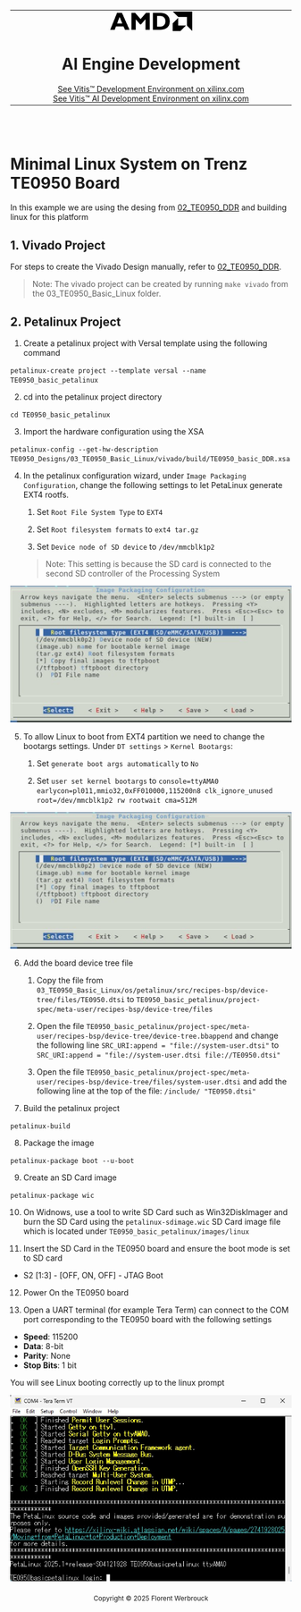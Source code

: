 <table class="sphinxhide" width="100%">
 <tr width="100%">
    <td align="center"><img src="https://raw.githubusercontent.com/Xilinx/Image-Collateral/main/xilinx-logo.png" width="30%"/><h1>AI Engine Development</h1>
    <a href="https://www.xilinx.com/products/design-tools/vitis.html">See Vitis™ Development Environment on xilinx.com</br></a>
    <a href="https://www.xilinx.com/products/design-tools/vitis/vitis-ai.html">See Vitis™ AI Development Environment on xilinx.com</a>
    </td>
 </tr>
</table>
</br></br>

# Minimal Linux System on Trenz TE0950 Board

In this example we are using the desing from <a href="../02_TE0950_DDR/">02_TE0950_DDR</a> and building linux for this platform

## 1. Vivado Project

For steps to create the Vivado Design manually, refer to <a href="../02_TE0950_DDR/">02_TE0950_DDR</a>.

> Note: The vivado project can be created by running `make vivado` from the 03_TE0950_Basic_Linux folder.

## 2. Petalinux Project

1. Create a petalinux project with Versal template using the following command

`petalinux-create project --template versal --name TE0950_basic_petalinux`

2. cd into the petalinux project directory

`cd TE0950_basic_petalinux`

3. Import the hardware configuration using the XSA

`petalinux-config --get-hw-description TE0950_Designs/03_TE0950_Basic_Linux/vivado/build/TE0950_basic_DDR.xsa`

4. In the petalinux configuration wizard, under `Image Packaging Configuration`, change the following settings to let PetaLinux generate EXT4 rootfs.
   1. Set `Root File System Type` to `EXT4`

   2. Set `Root filesystem formats` to `ext4 tar.gz`

   3. Set `Device node of SD device` to `/dev/mmcblk1p2`

   >Note: This setting is because the SD card is connected to the second SD controller of the Processing System


![Petalinux Configuration](./img/petalinux-config-1.jpg)
 
5. To allow Linux to boot from EXT4 partition we need to change the bootargs settings. Under `DT settings` > `Kernel Bootargs`:

   1.  Set `generate boot args automatically` to `No`

   2. Set `user set kernel bootargs` to `console=ttyAMA0 earlycon=pl011,mmio32,0xFF010000,115200n8 clk_ignore_unused root=/dev/mmcblk1p2 rw rootwait cma=512M `

![Petalinux Configuration](./img/petalinux-config-1.jpg)

6. Add the board device tree file

   1. Copy the file from `03_TE0950_Basic_Linux/os/petalinux/src/recipes-bsp/device-tree/files/TE0950.dtsi` to `TE0950_basic_petalinux/project-spec/meta-user/recipes-bsp/device-tree/files`

   2. Open the file `TE0950_basic_petalinux/project-spec/meta-user/recipes-bsp/device-tree/device-tree.bbappend` and change the following line
   `SRC_URI:append = "file://system-user.dtsi"`
   to
   `SRC_URI:append = "file://system-user.dtsi file://TE0950.dtsi"`

   3.  Open the file `TE0950_basic_petalinux/project-spec/meta-user/recipes-bsp/device-tree/files/system-user.dtsi` and add the following line at the top of the file:
   `/include/ "TE0950.dtsi"`


7. Build the petalinux project

`petalinux-build`

8. Package the image

`petalinux-package boot --u-boot`

9. Create an SD Card image

`petalinux-package wic`

10. On Widnows, use a tool to write SD Card such as Win32DiskImager and burn the SD Card using the `petalinux-sdimage.wic` SD Card image file which is located under `TE0950_basic_petalinux/images/linux`

11. Insert the SD Card in the TE0950 board and ensure the boot mode is set to SD card
   - S2 [1:3] - [OFF, ON, OFF] - JTAG Boot

12. Power On the TE0950 board

13. Open a UART terminal (for example Tera Term) can connect to the COM port corresponding to the TE0950 board with the following settings
- **Speed**: 115200
- **Data**: 8-bit
- **Parity**: None
- **Stop Bits**: 1 bit

You will see Linux booting correctly up to the linux prompt

![Linux Boot](./img/linux.jpg)


<p class="sphinxhide" align="center"><sub>Copyright © 2025 Florent Werbrouck</sub></p>
